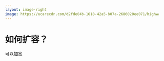 ```yaml
---
layout: image-right
image: https://ucarecdn.com/d2fde04b-1618-42a5-b07a-2686020ee071/highway6.jpg
---
```


# 如何扩容？
可以加宽